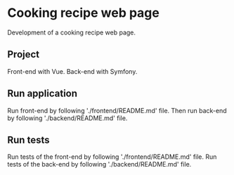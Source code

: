 # Cooking recipe web page

Development of a cooking recipe web page.

## Project

Front-end with Vue. Back-end with Symfony.

## Run application

Run front-end by following './frontend/README.md' file. Then run back-end by following './backend/README.md' file.

## Run tests

Run tests of the front-end by following './frontend/README.md' file.
Run tests of the back-end by following './backend/README.md' file.